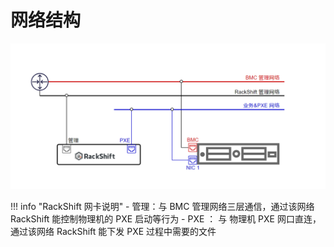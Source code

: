 # 网络结构

![runnob](./static/wizard/rs-network.png)

!!! info "RackShift 网卡说明"
    - 管理：与 BMC 管理网络三层通信，通过该网络 RackShift 能控制物理机的 PXE 启动等行为
    - PXE ： 与 物理机 PXE 网口直连，通过该网络 RackShift 能下发 PXE 过程中需要的文件